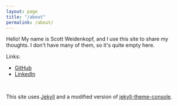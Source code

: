 ```yaml
---
layout: page
title: "/about"
permalink: /about/
---
```


Hello! My name is Scott Weidenkopf, and I use this site to share my thoughts. I don't have many of them, so it's quite empty here.

Links:
- [GitHub](https://github.com/scottysseus)
- [LinkedIn](https://www.linkedin.com/in/scottyseus/)

<br>

This site uses [Jekyll](https://jekyllrb.com/) and a modified version of [jekyll-theme-console](https://github.com/b2a3e8/jekyll-theme-console).